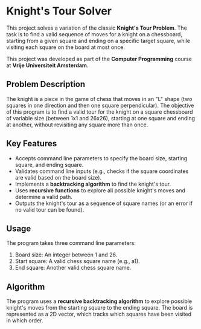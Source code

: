 # Knight's Tour Solver

This project solves a variation of the classic **Knight's Tour Problem**. The task is to find a valid sequence of moves for a knight on a chessboard, starting from a given square and ending on a specific target square, while visiting each square on the board at most once. 

This project was developed as part of the **Computer Programming** course at **Vrije Universiteit Amsterdam**.

## Problem Description
The knight is a piece in the game of chess that moves in an "L" shape (two squares in one direction and then one square perpendicular). The objective of this program is to find a valid tour for the knight on a square chessboard of variable size (between 1x1 and 26x26), starting at one square and ending at another, without revisiting any square more than once.

## Key Features
- Accepts command line parameters to specify the board size, starting square, and ending square.
- Validates command line inputs (e.g., checks if the square coordinates are valid based on the board size).
- Implements a **backtracking algorithm** to find the knight's tour.
- Uses **recursive functions** to explore all possible knight's moves and determine a valid path.
- Outputs the knight's tour as a sequence of square names (or an error if no valid tour can be found).

## Usage
The program takes three command line parameters:

1. Board size: An integer between 1 and 26.
2. Start square: A valid chess square name (e.g., a1).
3. End square: Another valid chess square name.

## Algorithm
The program uses a **recursive backtracking algorithm** to explore possible knight's moves from the starting square to the ending square. The board is represented as a 2D vector, which tracks which squares have been visited in which order.
